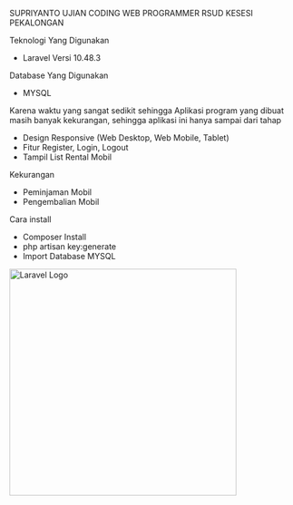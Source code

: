 SUPRIYANTO UJIAN CODING WEB PROGRAMMER RSUD KESESI PEKALONGAN

Teknologi Yang Digunakan
- Laravel Versi 10.48.3

Database Yang Digunakan
- MYSQL

Karena waktu yang sangat sedikit sehingga Aplikasi program yang dibuat masih banyak kekurangan, sehingga aplikasi ini hanya sampai dari tahap
 
- Design Responsive (Web Desktop, Web Mobile, Tablet)
- Fitur Register, Login, Logout
- Tampil List Rental Mobil

Kekurangan 
- Peminjaman Mobil
- Pengembalian Mobil

Cara install
- Composer Install
- php artisan key:generate
- Import Database MYSQL

<img src="[https://raw.githubusercontent.com/laravel/art/master/logo-lockup/5%20SVG/2%20CMYK/1%20Full%20Color/laravel-logolockup-cmyk-red.svg](https://i.postimg.cc/hGs2ymBg/screencapture-localhost-8000-login-2024-03-20-17-22-28.png)https://i.postimg.cc/hGs2ymBg/screencapture-localhost-8000-login-2024-03-20-17-22-28.png" width="400" alt="Laravel Logo">
